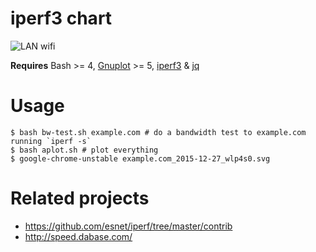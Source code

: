 # iperf3 chart

<img src=http://s.natalian.org/2015-12-27/nuc.local_2015-12-27_wlp4s0.svg alt="LAN wifi">

**Requires** Bash >= 4, [Gnuplot](http://www.gnuplot.info/) >= 5, [iperf3](http://software.es.net/iperf/) & [jq](https://stedolan.github.io/jq/)

# Usage

	$ bash bw-test.sh example.com # do a bandwidth test to example.com running `iperf -s`
	$ bash aplot.sh # plot everything
	$ google-chrome-unstable example.com_2015-12-27_wlp4s0.svg


# Related projects

* <https://github.com/esnet/iperf/tree/master/contrib>
* <http://speed.dabase.com/>
